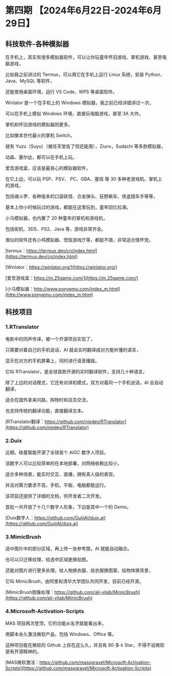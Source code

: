 # 第四期 【2024年6月22日-2024年6月29日】

## 科技软件-各种模拟器

在手机上，其实有很多模拟器软件，可以让你玩童年怀旧游戏、掌机游戏、甚至电脑游戏，

比如我之前讲过的 Termux，可以用它在手机上运行 Linux 系统，安装 Python、Java、MySQL 等软件，

还能使用桌面环境，运行 VS Code、WPS 等桌面软件。

Winlator 是一个在手机上的 Windows 模拟器，我之前已经详细讲过一次，

可以在手机上模拟 Windows 环境，直接玩电脑游戏，甚至 3A 大作。

掌机和怀旧游戏的模拟器则更多。

比如像本世代最火的掌机 Switch，

就有 Yuzu（Suyu）（被任天堂告了但还能用），Ziunx，Sudachi 等多款模拟器，

动森、塞尔达，都可以在手机上玩。

爱吾游戏盒，应该是最良心的模拟器软件，

在它上边，可以玩 PSP、PSV、 PC、GBA、塞班 等 30 多种老游戏机、掌机上的游戏，

包括魂斗罗、各种版本的口袋妖怪、合金弹头、狂野飙车、侠盗猎车手等等，

基本上你小时候玩过的游戏，都能在这里玩到，童年回忆拉满。

小马模拟器，也内置了 20 种童年的掌机和游戏机，

包括街机、3DS、PS2、Java 等，游戏非常齐全。

类似的软件还有小鸡模拟器、悟饭游戏厅等，都挺不错，非常适合情怀党。

[termux：https://termux.dev/cn/index.html](https://termux.dev/cn/index.html)

[Winlator：https://winlator.org/](https://winlator.org/)

[爱吾游戏盒：https://m.25game.com/](https://m.25game.com/)

[小马模拟器：http://www.ponyemu.com/index_m.html](http://www.ponyemu.com/index_m.html)

## 科技项目

### 1.RTranslator

电影中的同声传译，被一个开源项目实现了，

只需要对着自己的手机说话，AI 就会实时翻译成对方能听懂的语言，

显示在对方的手机屏幕上，同时进行语音播报。

它叫 RTranslator，是全球首款开源的实时翻译软件，支持几十种语言。

除了上边的对话模式，它还有对讲机模式，双方对着同一个手机说话，AI 会自动翻译，

适合在国外拿来问路，购物时和店员交流，

也支持传统的翻译功能，直接翻译文本。

[RTranslator翻译：https://github.com/niedev/RTranslator](https://github.com/niedev/RTranslator)

### 2.Duix

近期，硅基智能开源了全球首个 AIGC 数字人项目，

该数字人可以比较简单的在本地部署，对网络依赖比较小，

适合多种场景，能实时交互、直播，拥有真人级的表现，

并且对算力要求不高，手机、平板、电脑都能运行。

该项目还提供了详细的文档，供开发者二次开发。

首批一共开放了十几个数字人形象，下边是其中一个的 Demo。

[Duix数字人：https://github.com/GuijiAI/duix.ai](https://github.com/GuijiAI/duix.ai)

### 3.MimicBrush

选中图片中的部分区域，再上传一张参考图，AI 就能自动融合。

也可以只迁移纹理，给选中区域更换贴图，

还能对图片进行更多处理，给人物换衣服、给衣服换图案、给物体换背景，

它叫 MimicBrush，由阿里和清华大学团队共同开发，目前已经开源。

[MimicBrush图像处理：https://github.com/ali-vilab/MimicBrush](https://github.com/ali-vilab/MimicBrush)

### 4.Microsoft-Activation-Scripts

MAS 项目再次登顶，它的功能从名字就能看出来，

用脚本永久激活微软产品，包括 Windows、Office 等。

这种项目能在微软的 Github 上存在这么久，并且有 80 多 k Star，不得不说微软是有开源精神的。

[MAS微软激活：https://github.com/massgravel/Microsoft-Activation-Scripts](https://github.com/massgravel/Microsoft-Activation-Scripts)
